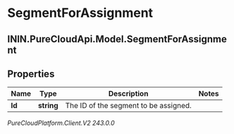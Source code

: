 # SegmentForAssignment

## ININ.PureCloudApi.Model.SegmentForAssignment

## Properties

|Name | Type | Description | Notes|
|------------ | ------------- | ------------- | -------------|
| **Id** | **string** | The ID of the segment to be assigned. | |



_PureCloudPlatform.Client.V2 243.0.0_
